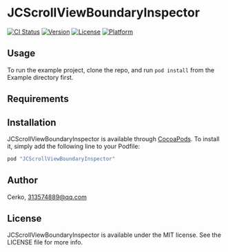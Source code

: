 # JCScrollViewBoundaryInspector

[![CI Status](http://img.shields.io/travis/Cerko/JCScrollViewBoundaryInspector.svg?style=flat)](https://travis-ci.org/Cerko/JCScrollViewBoundaryInspector)
[![Version](https://img.shields.io/cocoapods/v/JCScrollViewBoundaryInspector.svg?style=flat)](http://cocoapods.org/pods/JCScrollViewBoundaryInspector)
[![License](https://img.shields.io/cocoapods/l/JCScrollViewBoundaryInspector.svg?style=flat)](http://cocoapods.org/pods/JCScrollViewBoundaryInspector)
[![Platform](https://img.shields.io/cocoapods/p/JCScrollViewBoundaryInspector.svg?style=flat)](http://cocoapods.org/pods/JCScrollViewBoundaryInspector)

## Usage

To run the example project, clone the repo, and run `pod install` from the Example directory first.

## Requirements

## Installation

JCScrollViewBoundaryInspector is available through [CocoaPods](http://cocoapods.org). To install
it, simply add the following line to your Podfile:

```ruby
pod "JCScrollViewBoundaryInspector"
```

## Author

Cerko, 313574889@qq.com

## License

JCScrollViewBoundaryInspector is available under the MIT license. See the LICENSE file for more info.

